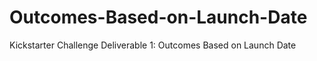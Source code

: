 # Outcomes-Based-on-Launch-Date
Kickstarter Challenge Deliverable 1: Outcomes Based on Launch Date 
